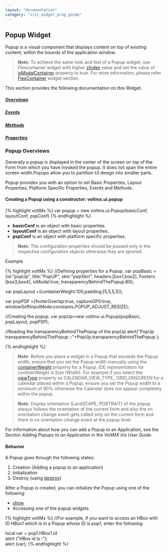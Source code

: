 ```yaml
---
layout: "documentation"
category: "iris_widget_prog_guide"
---
```

                               

Popup Widget
------------

Popup is a visual component that displays content on top of existing content, within the bounds of the application window.

> **_Note:_** To achieve the same look and feel of a Popup widget, use Flexcontainer widget with higher [zIndex](FlexContainer_Properties.html#zIndex) value and set the value of [isModalContainer](FlexContainer_Properties.html#isModalContainer) property to true. For more information, please refer [FlexContainer](FlexContainer.html#flexcontainer-widget) widget section.

This section provides the following documentation on this Widget.

##### [Overviews](#popup-overviews)

##### [Events](Popup_Events.html)

##### [Methods](Popup_Methods.html)

##### [Properties](Popup_Properties.html)

### Popup Overviews

Generally a popup is displayed in the center of the screen on top of the Form from which you have invoked the popup. It does not span the entire screen width.Popups allow you to partition UI design into smaller parts.

Popup provides you with an option to set Basic Properties, Layout Properties, Platform Specific Properties, Events and Methods.

#### Creating a Popup using a constructor: voltmx.ui.popup

{% highlight voltMx %}
var popup = new voltmx.ui.Popup(basicConf, layoutConf, pspConf)
{% endhighlight %}

*   **basicConf** is an object with basic properties.
*   **layoutConf** is an object with layout properties.
*   **pspConf** is an object with platform specific properties.

> **_Note:_** The configuration properties should be passed only in the respective configuration objects otherwise they are ignored.

Example

{% highlight voltMx %}
//Defining properties for a Popup.
var popBasic ={id:"popUp", title:"PopUP", skin:"popSkin", headers:[box1,box2], Footers:[box3,box4], isModal:true, transparencyBehindThePopup:80};

var popLayout ={containerWeight:100,padding:[5,5,5,5]};

var popPSP ={footerOverlap:true, captureGPS:true, windowSoftInputMode:constants.POPUP_ADJUST_RESIZE};

//Creating the popup.
var popUp=new voltmx.ui.Popup(popBasic, popLayout, popPSP);

//Reading the transparencyBehindThePopup of the popUp
alert("PopUp transparencyBehindThePopup ::"+PopUp.transparencyBehindThePopup );


{% endhighlight %}

> **_Note:_** Before you place a widget in a Popup that exceeds the Popup width, ensure that you set the Popup width manually using the [containerWeight](Popup_Properties.html#containe) property for a Popup. IDE representation for continerWeight is Size (Width). For example if you select the [viewType](Calendar_Properties.html#viewType) property as CALENDAR\_VIEW\_TYPE\_ GRID\_ONSCREEN for a calendar placed within a Popup, ensure you set the Popup width to a minimum of 90% otherwise the Calendar does not appear completely within the popup.

> **_Note:_** Display orientation (LandSCAPE, PORTRAIT) of the popup always follows the orientation of the current form and also the on orientation change event gets called only on the current form and there is no orientation change event at the popup level.

For information about how you can add a Popup to an Application, see the Section _Adding Popups to an Application_ in the _VoltMX Iris User Guide_.

#### Behavior

A Popup goes through the following states:

1.  Creation (Adding a popup to an application)
2.  Initialization
3.  Destroy (using [destroy](Popup_Methods.html#destroy))

After a Popup is created, you can initialize the Popup using one of the following:

*   [show](Popup_Methods.html#show)
*   Accessing one of the popup widgets

{% highlight voltMx %}
//For example, if you want to access an HBox with ID _HBox1_ which is in a Popup whose ID is _pop1_, enter the following:  
  
local var = pop1.HBox1.id  
alert ("HBox id is :");  
alert (var);
{% endhighlight %}
